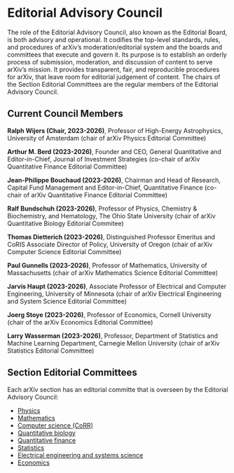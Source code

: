 # Editorial Advisory Council

The role of the Editorial Advisory Council, also known as the Editorial Board, is both
advisory and operational. It codifies the top-level standards, rules, and procedures of
arXiv’s moderation/editorial system and the boards and committees that execute and
govern it. Its purpose is to establish an orderly process of submission, moderation, and
discussion of content to serve arXiv’s mission. It provides transparent, fair, and
reproducible procedures for arXiv, that leave room for editorial judgement of content. The chairs of the Section Editorial Committees are the regular members of the Editorial Advisory Council.

## Current Council Members

**Ralph Wijers (Chair, 2023-2026)**, Professor of High-Energy Astrophysics, University of Amsterdam (chair of arXiv Physics Editorial Committee)

**Arthur M. Berd (2023-2026)**, Founder and CEO, General Quantitative and 
Editor-in-Chief, Journal of Investment Strategies (co-chair of arXiv Quantitative Finance Editorial Committee)

**Jean-Philippe Bouchaud (2023-2026)**, Chairman and Head of Research, Capital Fund Management and Editor-in-Chief, Quantitative Finance (co-chair of arXiv Quantitative Finance Editorial Committee)

**Ralf Bundschuh (2023-2026)**, Professor of Physics, Chemistry & Biochemistry, and Hematology, The Ohio State University 
(chair of arXiv Quantitative Biology Editorial Commitee)

**Thomas Dietterich (2023-2026)**, Distinguished Professor Emeritus and CoRIS Associate Director of Policy, University of Oregon (chair of arXiv Computer Science Editorial Committee)

**Paul Gunnells (2023-2026)**, Professor of Mathematics, University of Massachusetts (chair of arXiv Mathematics Science Editorial Committee)

**Jarvis Haupt (2023-2026)**, Associate Professor of Electrical and Computer Engineering, University of Minnesota (chair of arXiv Electrical Engineering and System Science Editorial Committee)

**Joerg Stoye (2023-2026)**, Professor of Economics, Cornell University (chair of the arXiv Economics Editorial Committee)

**Larry Wasserman (2023-2026)**, Professor, Department of Statistics and Machine Learning Department, Carnegie Mellon University (chair of arXiv Statistics Editorial Committee)


## Section Editorial Committees

Each arXiv section has an editorial committe that is overseen by the  Editorial Advisory Council:

- [Physics](../../help/physics/index.html#AdvisoryCommittee)
- [Mathematics](../../help/math/index.html#AdvisoryCommittee)
- [Computer science (CoRR)](../../help/cs/index.html)
- [Quantitative biology](../../help/q-bio/index.html#AdvisoryCommittee)
- [Quantitative finance](../../help/q-fin/index.html#AdvisoryCommittee)
- [Statistics](../../help/stat/index.html#AdvisoryCommittee)
- [Electrical engineering and systems science](../../help/eess/index.html#AdvisoryCommittee)
- [Economics](../../help/econ/index.html#AdvisoryCommittee)
